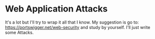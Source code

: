# Web Application Attacks
It's a lot but I'll try to wrap it all that I know. My suggestion is go to: https://portswigger.net/web-security and study by yourself. I'll just write some Attacks.
